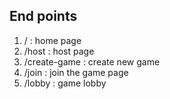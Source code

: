 ## End points

1. / : home page
2. /host : host page
3. /create-game : create new game
4. /join : join the game page
5. /lobby : game lobby

